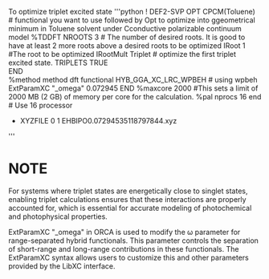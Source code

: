
To optimize triplet excited state
'''python
! DEF2-SVP OPT CPCM(Toluene)  # functional you want to use followed by Opt to optimize into ggeometrical minimum in Toluene solvent under Cconductive polarizable continuum model 
%TDDFT  NROOTS  3 # The number of desired roots. It is good to have at least 2 more roots above a desired roots to be optimized
        IRoot 1  #The root to be optimized
        IRootMult Triplet #  optimize the first triplet excited state.
        TRIPLETS TRUE       
END    
%method
        method dft
        functional HYB_GGA_XC_LRC_WPBEH  # using wpbeh
	ExtParamXC "_omega" 0.072945
END
%maxcore 2000  #This sets a limit of 2000 MB (2 GB) of memory per core for the calculation.
%pal nprocs 16 end  # Use 16 processor
* XYZFILE 0 1 EHBIPO0.07294535118797844.xyz

'''



# NOTE
For systems where triplet states are energetically close to singlet states, enabling triplet calculations ensures that these interactions are properly accounted for, which is essential for accurate modeling of photochemical and photophysical properties.

ExtParamXC "_omega" in ORCA is used to modify the 
ω parameter for range-separated hybrid functionals. This parameter controls the separation of short-range and long-range contributions in these functionals. The ExtParamXC syntax allows users to customize this and other parameters provided by the LibXC interface.
